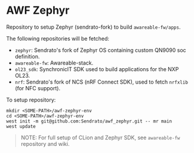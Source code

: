 #  AWF Zephyr

Repository to setup Zephyr (sendrato-fork) to build `awareable-fw/apps`.

The following repositories will be fetched:
- `zephyr`: Sendrato's fork of Zephyr OS containing custom QN9090 soc definition.
- `awareable-fw`: Awareable-stack.
- `ol23_sdk`: SynchronicIT SDK used to build applications for the NXP OL23.
- `nrf`: Sendrato's fork of NCS (nRF Connect SDK), used to fetch `nrfxlib` (for NFC support).

To setup repository:

```
mkdir <SOME-PATH>/awf-zephyr-env
cd <SOME-PATH>/awf-zephyr-env
west init -m git@github.com:Sendrato/awf_zephyr.git -- mr main
west update
```

> NOTE: For full setup of CLion and Zephyr SDK, see `awareable-fw` repository and wiki.
